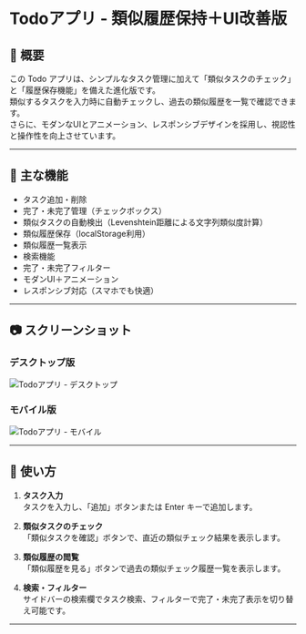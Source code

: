 # Todoアプリ - 類似履歴保持＋UI改善版

## 📌 概要
この Todo アプリは、シンプルなタスク管理に加えて「類似タスクのチェック」と「履歴保存機能」を備えた進化版です。  
類似するタスクを入力時に自動チェックし、過去の類似履歴を一覧で確認できます。  
さらに、モダンなUIとアニメーション、レスポンシブデザインを採用し、視認性と操作性を向上させています。

---

## 🎯 主な機能
- タスク追加・削除  
- 完了・未完了管理（チェックボックス）  
- 類似タスクの自動検出（Levenshtein距離による文字列類似度計算）  
- 類似履歴保存（localStorage利用）  
- 類似履歴一覧表示  
- 検索機能  
- 完了・未完了フィルター  
- モダンUI＋アニメーション  
- レスポンシブ対応（スマホでも快適）

---
## 📷 スクリーンショット

### デスクトップ版
![Todoアプリ - デスクトップ](./screenshot-desktop.png)

### モバイル版
![Todoアプリ - モバイル](./screenshot-mobile.png)

---

## 🚀 使い方
1. **タスク入力**  
   タスクを入力し、「追加」ボタンまたは Enter キーで追加します。  

2. **類似タスクのチェック**  
   「類似タスクを確認」ボタンで、直近の類似チェック結果を表示します。  

3. **類似履歴の閲覧**  
   「類似履歴を見る」ボタンで過去の類似チェック履歴一覧を表示します。  

4. **検索・フィルター**  
   サイドバーの検索欄でタスク検索、フィルターで完了・未完了表示を切り替え可能です。  

---

